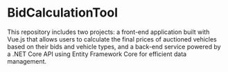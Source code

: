 # BidCalculationTool
This repository includes two projects: a front-end application built with Vue.js that allows users to calculate the final prices of auctioned vehicles based on their bids and vehicle types, and a back-end service powered by a .NET Core API using Entity Framework Core for efficient data management.
